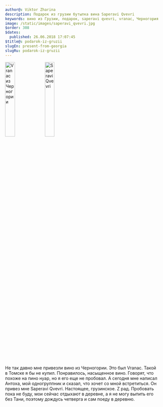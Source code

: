 ```yaml
---
author@: Viktor Zharina
description: Подарок из грузии бутылка вина Saperavi Qvevri
keywords: вино из Грузии, подарок, saperavi qvevri, vranac, Черногория
image: /static/images/saperavi_qvevri.jpg
$order: 308
$dates:
  published: 26.06.2018 17:07:45
$title@: podarok-iz-gruzii
slugEn: present-from-georgia
slugRu: podarok-iz-gruzii
---
```

<div>
    <img width="25%" src="/static/images/vranac.jpg" alt="Vranac из Черногории" />
    <img width="25%" src="/static/images/saperavi_qvevri.jpg" alt="Saperavi Qvevri" />
    <p>
        Не так давно мне привезли вино из Черногории. Это был Vranac. Такой в Томске я бы не купил. Понравилось, насыщенное вино. Говорят, что похоже на пино нуар, но я его еще не пробовал.
        А сегодня мне написал Антоха, мой одногруппник и сказал, что хочет со мной встретиться. Он привез мне Saperavi Qvevri. Настоящее, грузинское. Z рад. Пробовать пока не буду, мои сейчас отдыхают в деревне, а я не могу выпить его без Тани, поэтому дождусь четверга и сам поеду в деревню.
    </p>
</div>